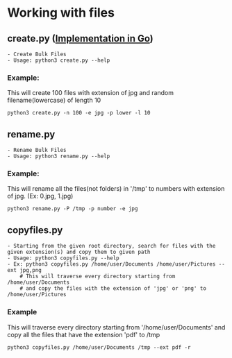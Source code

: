# Working with files

## create.py ([Implementation in Go](https://github.com/NickName-AM/GoFiles))
```
- Create Bulk Files
- Usage: python3 create.py --help
```

### Example:
This will create 100 files with extension of jpg and random filename(lowercase) of length 10
```
python3 create.py -n 100 -e jpg -p lower -l 10
```

## rename.py
```
- Rename Bulk Files
- Usage: python3 rename.py --help
```

### Example:
This will rename all the files(not folders) in '/tmp' to numbers with extension of jpg. (Ex: 0.jpg, 1.jpg)
```
python3 rename.py -P /tmp -p number -e jpg
```

## copyfiles.py
```
- Starting from the given root directory, search for files with the given extension(s) and copy them to given path
- Usage: python3 copyfiles.py --help
- Ex: python3 copyfiles.py /home/user/Documents /home/user/Pictures --ext jpg,png
	# This will traverse every directory starting from /home/user/Documents
	# and copy the files with the extension of 'jpg' or 'png' to /home/user/Pictures
```
### Example
This will traverse every directory starting from '/home/user/Documents' and copy all the files that have the extension 'pdf' to /tmp
```
python3 copyfiles.py /home/user/Documents /tmp --ext pdf -r
```